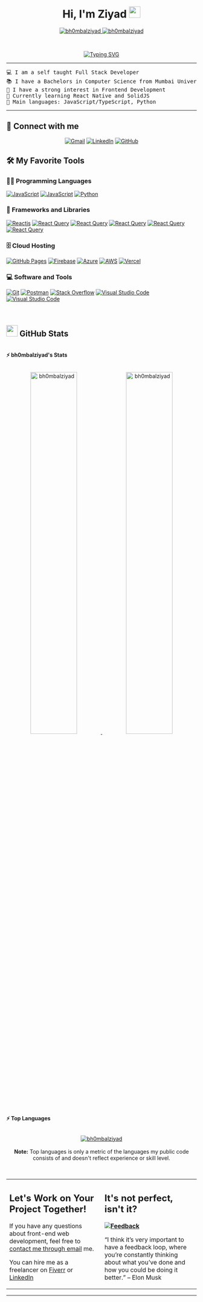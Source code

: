 <h1 align="center">
Hi, I'm Ziyad
	<a href="https://github.com/bh0mbalziyad" target="_self">
		<img src="https://media.giphy.com/media/hvRJCLFzcasrR4ia7z/giphy.gif" width="30">
	</a>
</h1>
<p align="center">
	<a href="https://github.com/bh0mbalziyad">
		<img src="https://komarev.com/ghpvc/?username=bh0mbalziyad&label=Profile%20views&color=0e75b6&style=flat" alt="bh0mbalziyad" />
	</a>
	<a href="https://github.com/bh0mbalziyad">
		<img src="https://img.shields.io/github/followers/bh0mbalziyad?label=Followers" alt="bh0mbalziyad" />
	</a>
</p>
<br/>
<p align="center">
	<a href="https://github.com/bh0mbalziyad">
		<img src="https://readme-typing-svg.herokuapp.com?font=Poppins&pause=1000&center=true&width=435&lines=Frontend+Developer;React.js+%7C+Next.js;REST+%7C+GraphQL;Javascript+%7C+Typescript+%7C+Python;Azure+%7C+AWS+%7C+Firebase" alt="Typing SVG" />
	</a>
</p>

<hr>

<pre>
💻 I am a self taught Full Stack Developer
📚 I have a Bachelors in Computer Science from Mumbai University
📝 I have a strong interest in Frontend Development
🌱 Currently learning React Native and SolidJS
🌟 Main languages: JavaScript/TypeScript, Python
</pre>
<hr>

## 🤝 Connect with me
<p align="center">
	<a href="mailto:zeebhombal+dev@gmail.com"><img img src="https://img.shields.io/badge/gmail-%23EA4335.svg?style=plastic&logo=gmail&logoColor=white" alt="Gmail"/></a>
	<a href="https://www.linkedin.com/in/bhombalziyad/"><img src="https://img.shields.io/badge/linkedin-%230A66C2.svg?style=plastic&logo=linkedin&logoColor=white" alt="LinkedIn"/></a>
	<a href="https://github.com/bh0mbalziyad"><img src="https://img.shields.io/badge/github-%23181717.svg?style=plastic&logo=github&logoColor=white" alt="GitHub"/></a>
</p>

## 🛠️ My Favorite Tools

### 👨‍💻 Programming Languages

<p>
    <a href="https://github.com/bh0mbalziyad"><img alt="JavaScript" src="https://img.shields.io/badge/JavaScript%20-%23F7DF1E.svg?logo=javascript&logoColor=black"></a>
    <a href="https://github.com/bh0mbalziyad"><img alt="JavaScript" src="https://img.shields.io/badge/Typescript-%23007ACC.svg?logo=typescript&logoColor=white"></a>
    <a href="https://github.com/bh0mbalziyad"><img alt="Python" src="https://img.shields.io/badge/Python%20-%2314354C.svg?logo=python&logoColor=white"></a>

### 🧰 Frameworks and Libraries

<p>
    <a href="https://github.com/bh0mbalziyad"><img alt="Reactjs" src="https://img.shields.io/badge/ReactJS-%2320232a.svg?logo=react&logoColor=%2361DAFB"></a>
    <a href="https://github.com/bh0mbalziyad"><img alt="React Query" src="https://img.shields.io/badge/-React%20Query-FF4154?logo=react%20query&logoColor=white"></a>
    <a href="https://github.com/bh0mbalziyad"><img alt="React Query" src="https://img.shields.io/badge/Redux-%23593d88.svg?logo=redux&logoColor=white"></a>
    <a href="https://github.com/bh0mbalziyad"><img alt="React Query" src="https://img.shields.io/badge/SASS-hotpink.svg?logo=SASS&logoColor=white"></a>
    <a href="https://github.com/bh0mbalziyad"><img alt="React Query" src="https://img.shields.io/badge/tailwindcss-%2338B2AC.svg?logo=tailwind-css&logoColor=white"></a>
    <a href="https://github.com/bh0mbalziyad"><img alt="React Query" src="https://img.shields.io/badge/Next-black?logo=next.js&logoColor=white"></a>
    
</p>

### 🗄️ Cloud Hosting

<p>
    <a href="https://github.com/bh0mbalziyad"><img alt="GitHub Pages" src="https://img.shields.io/badge/GitHub%20Pages-%23327FC7.svg?logo=github&logoColor=white"></a>
    <a href="https://github.com/bh0mbalziyad"><img alt="Firebase" src ="https://img.shields.io/badge/Firebase-%23FF6F00.svg?logo=firebase&logoColor=white"></a>
    <a href="https://github.com/bh0mbalziyad"><img alt="Azure" src ="https://img.shields.io/badge/Azure-%230072C6.svg?logo=microsoftazure&logoColor=white"></a>
    <a href="https://github.com/bh0mbalziyad"><img alt="AWS" src ="https://img.shields.io/badge/AWS-%23FF9900.svg?logo=amazon-aws&logoColor=white"></a>
    <a href="https://github.com/bh0mbalziyad"><img alt="Vercel" src ="https://img.shields.io/badge/Vercel-%23000000.svg?logo=vercel&logoColor=white"></a>
</p>

### 💻 Software and Tools

<p>
    <a href="https://github.com/bh0mbalziyad"><img alt="Git" src="https://img.shields.io/badge/Git%20-%23F05033.svg?logo=git&logoColor=white"></a>
    <a href="https://github.com/bh0mbalziyad"><img alt="Postman" src="https://img.shields.io/badge/Postman-FF6C37?logo=postman&logoColor=white"></a>
    <a href="https://github.com/bh0mbalziyad"><img alt="Stack Overflow" src="https://img.shields.io/badge/-Stack%20Overflow-FE7A16?logo=stack-overflow&logoColor=white"></a>
    <a href="https://github.com/bh0mbalziyad"><img alt="Visual Studio Code" src="https://img.shields.io/badge/Visual%20Studio%20Code-0078d7.svg?logo=visual-studio-code&logoColor=white"></a>
    <a href="https://github.com/bh0mbalziyad"><img alt="Visual Studio Code" src="https://img.shields.io/badge/Figma-%23F24E1E.svg?logo=figma&logoColor=white"></a>
</p>
</br>

<!--
### 👨🏽‍💻 Workspace
<p>
    <a href="https://github.com/bh0mbalziyad"><img alt="Macbook Air M1" src="https://img.shields.io/badge/Apple-MacBook_Air_2020-999999?style=for-the-badge&logo=apple&logoColor=white"></a>
    <a href="https://github.com/bh0mbalziyad"><img alt="Spotify" src="https://img.shields.io/badge/Spotify-1ED760?&style=for-the-badge&logo=spotify&logoColor=white"></a>
</p>
-->


## <a href="https://github.com/bh0mbalziyad"><img src="https://www.blumbergdigital.com/wp-content/uploads/2020/10/stats-graphic-statistics-business-512.png" width="30"></a> GitHub Stats

<br/>
<summary><b>⚡ bh0mbalziyad's Stats</b></summary>
<br/>
<p align="center">
	<a href="https://github.com/bh0mbalziyad">
	<img width="49.5%" src="https://github-readme-stats.vercel.app/api?username=bh0mbalziyad&show_icons=true" alt="bh0mbalziyad">
	<img width="49.5%" src="https://github-readme-streak-stats.herokuapp.com/?user=bh0mbalziyad" alt="bh0mbalziyad">
	</a>
	<br/>
</p>
<br/>
<!--
<summary><b>⚡ Activity graph</b></summary>
<br/>
<p align="center">
	<a href="https://github.com/bh0mbalziyad">
		<img src="https://activity-graph.herokuapp.com/graph?username=bh0mbalziyad&bg_color=ffffff&color=000000&line=000000&point=000000&area=true&hide_border=true" alt="bh0mbalziyad">
	</a>
</p>
<br/>
-->
<summary><b>⚡ Top Languages</b></summary>
<br/>

<p align="center">
	<a href="https://github.com/bh0mbalziyad">
	<img src="https://github-readme-stats.vercel.app/api/top-langs/?username=bh0mbalziyad&langs_count=8&layout=compact" alt="bh0mbalziyad">
	</a>
	<br/>
<br/>
<b>Note:</b> Top languages is only a metric of the languages my public code consists of and doesn't reflect experience or skill level.
</p>
<br/>

<table style="border: none">
  <tr>
  <td width="50%" valign="top">

## Let's Work on Your Project Together!

If you have any questions about front-end web development, feel free to <a href="mailto:zeebhombal@gmail.com">contact me through email</a> me.

You can hire me as a freelancer on <a href="https://www.fiverr.com">Fiverr</a> or <a href="https://www.linkedin.com/in/bhombalziyad/">LinkedIn</a>

  </td>
  <td width="50%" valign="top">

## It's not perfect, isn't it?

**<a href="https://github.com/bh0mbalziyad"><img alt="Feedback" src="https://img.shields.io/badge/Ask%20me-anything-1abc9c.svg"></a>**

“I think it’s very important to have a feedback loop, where you’re constantly thinking about what you’ve done and how you could be doing it better.”
– Elon Musk

  </td>
  </tr>
</table>

------
